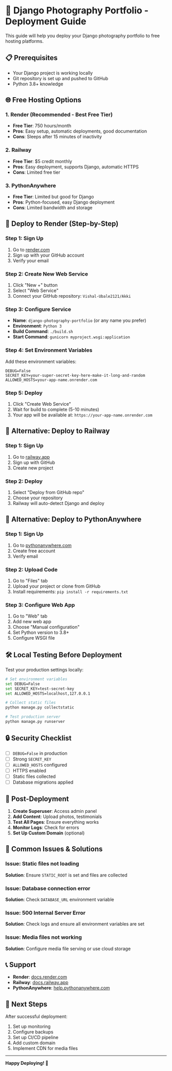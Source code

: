 # 🚀 Django Photography Portfolio - Deployment Guide

This guide will help you deploy your Django photography portfolio to free hosting platforms.

## 📋 Prerequisites

- Your Django project is working locally
- Git repository is set up and pushed to GitHub
- Python 3.8+ knowledge

## 🌐 Free Hosting Options

### 1. **Render (Recommended - Best Free Tier)**
- **Free Tier**: 750 hours/month
- **Pros**: Easy setup, automatic deployments, good documentation
- **Cons**: Sleeps after 15 minutes of inactivity

### 2. **Railway**
- **Free Tier**: $5 credit monthly
- **Pros**: Easy deployment, supports Django, automatic HTTPS
- **Cons**: Limited free tier

### 3. **PythonAnywhere**
- **Free Tier**: Limited but good for Django
- **Pros**: Python-focused, easy Django deployment
- **Cons**: Limited bandwidth and storage

## 🚀 Deploy to Render (Step-by-Step)

### Step 1: Sign Up
1. Go to [render.com](https://render.com)
2. Sign up with your GitHub account
3. Verify your email

### Step 2: Create New Web Service
1. Click "New +" button
2. Select "Web Service"
3. Connect your GitHub repository: `Vishal-Ubale2121/Akki`

### Step 3: Configure Service
- **Name**: `django-photography-portfolio` (or any name you prefer)
- **Environment**: `Python 3`
- **Build Command**: `./build.sh`
- **Start Command**: `gunicorn myproject.wsgi:application`

### Step 4: Set Environment Variables
Add these environment variables:

```
DEBUG=False
SECRET_KEY=your-super-secret-key-here-make-it-long-and-random
ALLOWED_HOSTS=your-app-name.onrender.com
```

### Step 5: Deploy
1. Click "Create Web Service"
2. Wait for build to complete (5-10 minutes)
3. Your app will be available at: `https://your-app-name.onrender.com`

## 🔧 Alternative: Deploy to Railway

### Step 1: Sign Up
1. Go to [railway.app](https://railway.app)
2. Sign up with GitHub
3. Create new project

### Step 2: Deploy
1. Select "Deploy from GitHub repo"
2. Choose your repository
3. Railway will auto-detect Django and deploy

## 🔧 Alternative: Deploy to PythonAnywhere

### Step 1: Sign Up
1. Go to [pythonanywhere.com](https://pythonanywhere.com)
2. Create free account
3. Verify email

### Step 2: Upload Code
1. Go to "Files" tab
2. Upload your project or clone from GitHub
3. Install requirements: `pip install -r requirements.txt`

### Step 3: Configure Web App
1. Go to "Web" tab
2. Add new web app
3. Choose "Manual configuration"
4. Set Python version to 3.8+
5. Configure WSGI file

## 🛠️ Local Testing Before Deployment

Test your production settings locally:

```bash
# Set environment variables
set DEBUG=False
set SECRET_KEY=test-secret-key
set ALLOWED_HOSTS=localhost,127.0.0.1

# Collect static files
python manage.py collectstatic

# Test production server
python manage.py runserver
```

## 🔒 Security Checklist

- [ ] `DEBUG=False` in production
- [ ] Strong `SECRET_KEY`
- [ ] `ALLOWED_HOSTS` configured
- [ ] HTTPS enabled
- [ ] Static files collected
- [ ] Database migrations applied

## 📱 Post-Deployment

1. **Create Superuser**: Access admin panel
2. **Add Content**: Upload photos, testimonials
3. **Test All Pages**: Ensure everything works
4. **Monitor Logs**: Check for errors
5. **Set Up Custom Domain** (optional)

## 🚨 Common Issues & Solutions

### Issue: Static files not loading
**Solution**: Ensure `STATIC_ROOT` is set and files are collected

### Issue: Database connection error
**Solution**: Check `DATABASE_URL` environment variable

### Issue: 500 Internal Server Error
**Solution**: Check logs and ensure all environment variables are set

### Issue: Media files not working
**Solution**: Configure media file serving or use cloud storage

## 📞 Support

- **Render**: [docs.render.com](https://docs.render.com)
- **Railway**: [docs.railway.app](https://docs.railway.app)
- **PythonAnywhere**: [help.pythonanywhere.com](https://help.pythonanywhere.com)

## 🎯 Next Steps

After successful deployment:
1. Set up monitoring
2. Configure backups
3. Set up CI/CD pipeline
4. Add custom domain
5. Implement CDN for media files

---

**Happy Deploying! 🚀**
